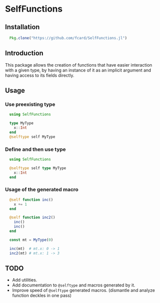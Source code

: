 # SelfFunctions

## Installation

```julia
  Pkg.clone("https://github.com/fcard/SelfFunctions.jl")
```

## Introduction

This package allows the creation of functions that have easier interaction with a given type, by
having an instance of it as an implicit argument and having access to its fields directly.

## Usage

### Use preexisting type

```julia
  using SelfFunctions

  type MyType
    x::Int
  end
  @selftype self MyType
```

### Define and then use type

```julia
  using SelfFunctions

  @selftype self type MyType
    x::Int
  end
```

### Usage of the generated macro

```julia
  @self function inc()
    x += 1
  end

  @self function inc2()
    inc()
    inc()
  end

  const mt = MyType(0)

  inc(mt)  # mt.x: 0 -> 1
  inc2(mt) # mt.x: 1 -> 3
```

## TODO

* Add utilities.
* Add documentation to `@selftype` and macros generated by it.
* Improve speed of `@selftype` generated macros. (dismantle and analyze function deckles in one pass)

